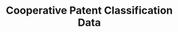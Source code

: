 ---
bigquery: https://console.cloud.google.com/bigquery?p=patents-public-data&d=cpc&page=dataset
citation: '“Cooperative Patent Classification” by the EPO and USPTO, for public use. '
contributors: EPO, USPTO
cost: None
description: Cooperative Patent Classification Data contains the scheme and definitions
  of the Cooperative Patent Classification system for classifying patent documents.
  The CPC is the result of a partnership between the EPO and the USPTO in their joint
  effort to develop a common, internationally compatible classification system for
  technical documents, in particular patent publications, which will be used by both
  offices in the patent granting process
documentation: https://www.cooperativepatentclassification.org/cpcSchemeAndDefinitions
last_edit: 04/12/2022, 13:15:29
location: https://www.cooperativepatentclassification.org/index
maintained_by: USPTO, EPO
schema_fields:
- definition
- ipc_concordant
- date_revised
- status
- application_references
- child_groups
- residualReferences
- limiting_references
- titleFull
- titlePart
- parents
- title_full
- applicationReferences
- breakdownCode
- synonyms
- level
- sizeCache
- symbol
- glossary
- limitingReferences
- title_part
- ipcConcordant
- dateRevised
- informativeReferences
- informative_references
- childGroups
- not_allocatable
- residual_references
- children
- breakdown_code
- notAllocatable
- additional_only
shortname: cooperative_patent_classification
tags:
- patents
- science
title: Cooperative Patent Classification Data
uuid: 984374a7-16e9-4b35-9445-458daceb01bf
---